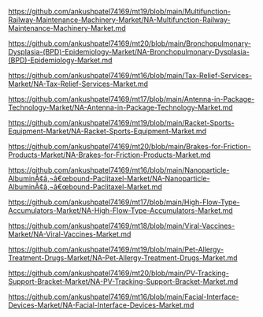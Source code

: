 <p><a href="https://github.com/ankushpatel74169/mt19/blob/main/Multifunction-Railway-Maintenance-Machinery-Market/NA-Multifunction-Railway-Maintenance-Machinery-Market.md">https://github.com/ankushpatel74169/mt19/blob/main/Multifunction-Railway-Maintenance-Machinery-Market/NA-Multifunction-Railway-Maintenance-Machinery-Market.md</a></p><p><a href="https://github.com/ankushpatel74169/mt20/blob/main/Bronchopulmonary-Dysplasia-(BPD)-Epidemiology-Market/NA-Bronchopulmonary-Dysplasia-(BPD)-Epidemiology-Market.md">https://github.com/ankushpatel74169/mt20/blob/main/Bronchopulmonary-Dysplasia-(BPD)-Epidemiology-Market/NA-Bronchopulmonary-Dysplasia-(BPD)-Epidemiology-Market.md</a></p><p><a href="https://github.com/ankushpatel74169/mt16/blob/main/Tax-Relief-Services-Market/NA-Tax-Relief-Services-Market.md">https://github.com/ankushpatel74169/mt16/blob/main/Tax-Relief-Services-Market/NA-Tax-Relief-Services-Market.md</a></p><p><a href="https://github.com/ankushpatel74169/mt17/blob/main/Antenna-in-Package-Technology-Market/NA-Antenna-in-Package-Technology-Market.md">https://github.com/ankushpatel74169/mt17/blob/main/Antenna-in-Package-Technology-Market/NA-Antenna-in-Package-Technology-Market.md</a></p><p><a href="https://github.com/ankushpatel74169/mt19/blob/main/Racket-Sports-Equipment-Market/NA-Racket-Sports-Equipment-Market.md">https://github.com/ankushpatel74169/mt19/blob/main/Racket-Sports-Equipment-Market/NA-Racket-Sports-Equipment-Market.md</a></p><p><a href="https://github.com/ankushpatel74169/mt20/blob/main/Brakes-for-Friction-Products-Market/NA-Brakes-for-Friction-Products-Market.md">https://github.com/ankushpatel74169/mt20/blob/main/Brakes-for-Friction-Products-Market/NA-Brakes-for-Friction-Products-Market.md</a></p><p><a href="https://github.com/ankushpatel74169/mt16/blob/main/Nanoparticle-AlbuminÃ¢â‚¬â€œbound-Paclitaxel-Market/NA-Nanoparticle-AlbuminÃ¢â‚¬â€œbound-Paclitaxel-Market.md">https://github.com/ankushpatel74169/mt16/blob/main/Nanoparticle-AlbuminÃ¢â‚¬â€œbound-Paclitaxel-Market/NA-Nanoparticle-AlbuminÃ¢â‚¬â€œbound-Paclitaxel-Market.md</a></p><p><a href="https://github.com/ankushpatel74169/mt17/blob/main/High-Flow-Type-Accumulators-Market/NA-High-Flow-Type-Accumulators-Market.md">https://github.com/ankushpatel74169/mt17/blob/main/High-Flow-Type-Accumulators-Market/NA-High-Flow-Type-Accumulators-Market.md</a></p><p><a href="https://github.com/ankushpatel74169/mt18/blob/main/Viral-Vaccines-Market/NA-Viral-Vaccines-Market.md">https://github.com/ankushpatel74169/mt18/blob/main/Viral-Vaccines-Market/NA-Viral-Vaccines-Market.md</a></p><p><a href="https://github.com/ankushpatel74169/mt19/blob/main/Pet-Allergy-Treatment-Drugs-Market/NA-Pet-Allergy-Treatment-Drugs-Market.md">https://github.com/ankushpatel74169/mt19/blob/main/Pet-Allergy-Treatment-Drugs-Market/NA-Pet-Allergy-Treatment-Drugs-Market.md</a></p><p><a href="https://github.com/ankushpatel74169/mt20/blob/main/PV-Tracking-Support-Bracket-Market/NA-PV-Tracking-Support-Bracket-Market.md">https://github.com/ankushpatel74169/mt20/blob/main/PV-Tracking-Support-Bracket-Market/NA-PV-Tracking-Support-Bracket-Market.md</a></p><p><a href="https://github.com/ankushpatel74169/mt16/blob/main/Facial-Interface-Devices-Market/NA-Facial-Interface-Devices-Market.md">https://github.com/ankushpatel74169/mt16/blob/main/Facial-Interface-Devices-Market/NA-Facial-Interface-Devices-Market.md</a></p>
